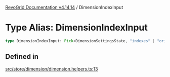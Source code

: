 [RevoGrid Documentation v4.14.14](README.md) / DimensionIndexInput

# Type Alias: DimensionIndexInput

```ts
type DimensionIndexInput: Pick<DimensionSettingsState, "indexes" | "originItemSize" | "indexToItem">;
```

## Defined in

[src/store/dimension/dimension.helpers.ts:13](https://github.com/revolist/revogrid/blob/fdfe81f10fb07db00151f14190ac038aded766a8/src/store/dimension/dimension.helpers.ts#L13)
